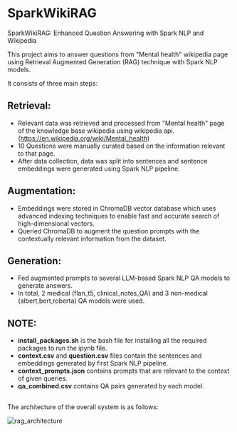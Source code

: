 # SparkWikiRAG
SparkWikiRAG: Enhanced Question Answering with Spark NLP and Wikipedia

This project aims to answer questions from "Mental health" wikipedia page using Retrieval Augmented Generation (RAG) technique with Spark NLP models.

It consists of three main steps:
## Retrieval:
   * Relevant data was retrieved and processed from "Mental health" page of the knowledge base wikipedia using wikipedia api. (https://en.wikipedia.org/wiki/Mental_health)
   * 10 Questions were manually curated based on the information relevant to that page.
   * After data collection, data was split into sentences and sentence embeddings were generated using Spark NLP pipeline.

## Augmentation:
  * Embeddings were stored in ChromaDB vector database which uses advanced indexing techniques to enable fast and accurate search of high-dimensional vectors.
  * Queried ChromaDB to augment the question prompts with the contextually relevant information from the dataset.

## Generation:
  * Fed augmented prompts to several LLM-based Spark NLP QA models to generate answers.
  * In total, 2 medical (flan_t5, clinical_notes_QA) and 3 non-medical (albert,bert,roberta) QA models were used.

## NOTE:
* **install_packages.sh** is the bash file for installing all the required packages to run the ipynb file.
* **context.csv** and **question.csv** files contain the sentences and embeddings generated by first Spark NLP pipeline.
* **context_prompts.json** contains prompts that are relevant to the context of given queries.
* **qa_combined.csv** contains QA pairs generated by each model.

##

The architecture of the overall system is as follows:



![rag_architecture](https://github.com/barikosan/SparkWikiRAG/assets/23119100/b864204c-9f88-4a32-bb85-26f3f729600d)
